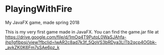 # PlayingWithFire
My JavaFX game, made spring 2018

This is my very first game made in JavaFX. You can find the game.jar file at 
https://drive.google.com/file/d/1mOq4T9PutoL0WaSJAhfa-ihp1gfIbpsj/view?fbclid=IwAR2c8ad7k3f_5QoVS3bRDya3LlTb2qcp4OGbk-_avkZK0K6Fm7sSAe6pz_k
